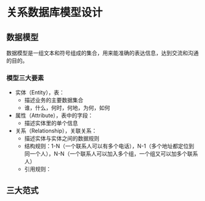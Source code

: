 # 关系数据库模型设计

## 数据模型

数据模型是一组文本和符号组成的集合，用来能准确的表达信息，达到交流和沟通的目的。

### 模型三大要素

- 实体（Entity），表：
    - 描述业务的主要数据集合
    - 谁，什么，何时，何地，为何，如何
- 属性（Attribute），表中的字段：
    - 描述实体里的单个信息
- 关系（Relationship），关联关系：
    - 描述实体与实体之间的数据规则
    - 结构规则：1-N（一个联系人可以有多个电话），N-1（多个地址都定位到同一个人），N-N（一个联系人可以加入多个组，一个组又可以加多个联系人）
    - 引用规则：

## 三大范式
